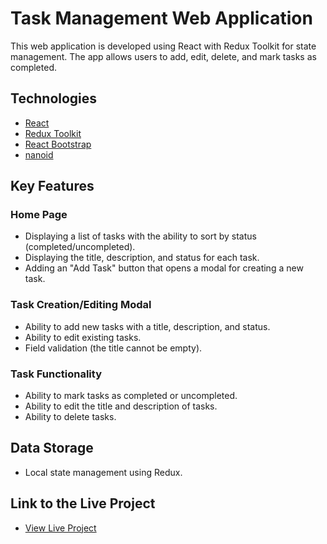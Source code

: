 # Task Management Web Application

This web application is developed using React with Redux Toolkit for state management. The app allows users to add, edit, delete, and mark tasks as completed.

## Technologies
- [React](https://reactjs.org/)
- [Redux Toolkit](https://redux-toolkit.js.org/)
- [React Bootstrap](https://react-bootstrap.github.io/)
- [nanoid](https://github.com/ai/nanoid)

## Key Features
### Home Page
- Displaying a list of tasks with the ability to sort by status (completed/uncompleted).
- Displaying the title, description, and status for each task.
- Adding an "Add Task" button that opens a modal for creating a new task.

### Task Creation/Editing Modal
- Ability to add new tasks with a title, description, and status.
- Ability to edit existing tasks.
- Field validation (the title cannot be empty).

### Task Functionality
- Ability to mark tasks as completed or uncompleted.
- Ability to edit the title and description of tasks.
- Ability to delete tasks.

## Data Storage
- Local state management using Redux.

## Link to the Live Project
- [View Live Project](https://task-manager-u1w5.onrender.com/)
